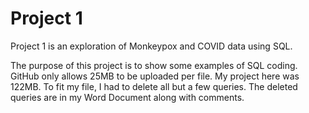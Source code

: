 # Project 1

Project 1 is an exploration of Monkeypox and COVID data using SQL.

The purpose of this project is to show some examples of SQL coding. GitHub only allows 25MB to be uploaded per file. My project here was 122MB. To fit my file, I had to delete all but a few queries. The deleted queries are in my Word Document along with comments.
